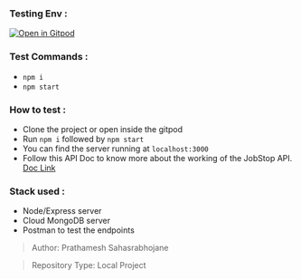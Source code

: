### Testing Env :

[![Open in Gitpod](https://gitpod.io/button/open-in-gitpod.svg)](https://gitpod.io/#https://github.com/TheShubham99/JobStop)

### Test Commands :

- `npm i`
- `npm start`

### How to test :

- Clone the project or open inside the gitpod
- Run `npm i` followed by `npm start`
- You can find the server running at `localhost:3000`
- Follow this API Doc to know more about the working of the JobStop API. [Doc Link](https://docs.google.com/document/d/1Mo7gxw05SXSRMzqBFcD6llw4y9yG4qiyuiwBKzUucV0/edit?usp=sharing)

### Stack used :

- Node/Express server
- Cloud MongoDB server
- Postman to test the endpoints

> Author: Prathamesh Sahasrabhojane

> Repository Type: Local Project
